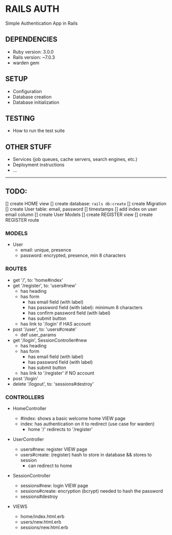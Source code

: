 # RAILS AUTH

Simple Authentication App in Rails

## DEPENDENCIES

- Ruby version: 3.0.0
- Rails version: ~7.0.3
- warden gem

## SETUP

- Configuration
- Database creation
- Database initialization

## TESTING

- How to run the test suite

## OTHER STUFF

- Services (job queues, cache servers, search engines, etc.)
- Deployment instructions
- ...

---

## TODO:

[] create HOME view
[] create database: `rails db:create`
[] create Migration
    [] create User table: email, password
    [] timestamps
    [] add index on user email column
[] create User Models
[] create REGISTER view
[] create REGISTER route

### MODELS

- User
    - email: unique, presence
    - password: encrypted, presence, min 8 characters

### ROUTES

- get '/', to: 'home#index'
- get '/register', to: 'users#new'
    - has heading 
    - has form
      - has email field (with label)
      - has password field (with label): minimum 8 characters
      - has confirm password field (with label)
      - has submit button
    - has link to '/login' if HAS account
- post '/user', to: 'users#create'
    - def user_params
- get '/login', SessionController#new
    - has heading 
    - has form
      - has email field (with label)
      - has password field (with label)
      - has submit button
    - has link to '/register' if NO account
- post '/login'
- delete '/logout', to: 'sessions#destroy'

### CONTROLLERS

- HomeController
    - #index: shows a basic welcome home VIEW page
    - index: has authentication on it to redirect (use case for warden)
        - home '/' redirects to '/register'
- UserController
    - users#new: register VIEW page
    - users#create: (register) hash to store in database && stores to session 
        - can redirect to home
- SessionController
    - sessions#new: login VIEW page
    - sessions#create: encryption (bcrypt) needed to hash the password
    - sessions#destroy

- VIEWS
    - home/index.html.erb
    - users/new.html.erb
    - sessions/new.html.erb



